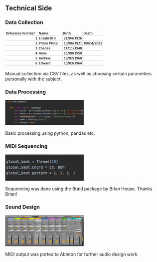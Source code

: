 ## Technical Side

### Data Collection
![image](./images/demo_csv_screenshot.png)

Manual collection via CSV files, as well as choosing certain parameters personally with the subject.
### Data Processing
<img src="./images/family_member_example.png" height="50%" width="50%">

Basic processing using python, pandas etc.
### MIDI Sequencing
<img src="./images/braid_code_example.png" height="50%" width="50%">

Sequencing was done using the Braid package by Brian House. Thanks Brian!
### Sound Design
<img src="./images/ableton shot.png" height="50%" width="50%">

MIDI output was ported to Ableton for further audio design work.
